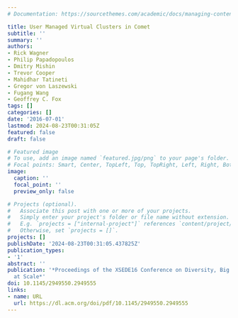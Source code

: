 ```yaml
---
# Documentation: https://sourcethemes.com/academic/docs/managing-content/

title: User Managed Virtual Clusters in Comet
subtitle: ''
summary: ''
authors:
- Rick Wagner
- Philip Papadopoulos
- Dmitry Mishin
- Trevor Cooper
- Mahidhar Tatineti
- Gregor von Laszewski
- Fugang Wang
- Geoffrey C. Fox
tags: []
categories: []
date: '2016-07-01'
lastmod: 2024-08-23T00:31:05Z
featured: false
draft: false

# Featured image
# To use, add an image named `featured.jpg/png` to your page's folder.
# Focal points: Smart, Center, TopLeft, Top, TopRight, Left, Right, BottomLeft, Bottom, BottomRight.
image:
  caption: ''
  focal_point: ''
  preview_only: false

# Projects (optional).
#   Associate this post with one or more of your projects.
#   Simply enter your project's folder or file name without extension.
#   E.g. `projects = ["internal-project"]` references `content/project/deep-learning/index.md`.
#   Otherwise, set `projects = []`.
projects: []
publishDate: '2024-08-23T00:31:05.437825Z'
publication_types:
- '1'
abstract: ''
publication: '*Proceedings of the XSEDE16 Conference on Diversity, Big Data, and Science
  at Scale*'
doi: 10.1145/2949550.2949555
links:
- name: URL
  url: https://dl.acm.org/doi/pdf/10.1145/2949550.2949555
---
```

